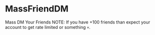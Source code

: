 # MassFriendDM
Mass DM Your Friends
NOTE: If you have +100 friends than expect your account to get rate limited or something 💀.
